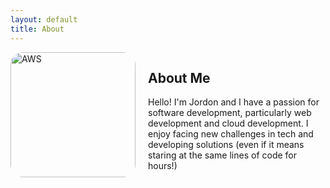 ```yaml
---
layout: default
title: About
---
```




<div style="display: flex; gap: 20px;">
  <img src="{{'/assets/images/pfp.png' | relative_url }}" alt="AWS" style="width: 200px; border-radius: 10%;" />
  
  <div>
    <h2>About Me</h2>
    <p>
      Hello! I'm Jordon and I have a passion for software development, particularly web development and cloud development. I enjoy facing new challenges in tech and developing solutions (even if it means staring at the same lines of code for hours!)
    </p>
  </div>
</div>
